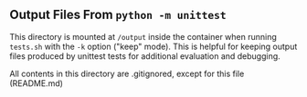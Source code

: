 ## Output Files From `python -m unittest`

This directory is mounted at `/output` inside the container when running `tests.sh` with the `-k` option ("keep" mode). This is helpful for keeping output files produced by unittest tests for additional evaluation and debugging.

All contents in this directory are .gitignored, except for this file (README.md)
